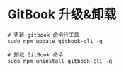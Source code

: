 # GitBook 升级&卸载

```shell
# 更新 gitbook 命令行工具
sudo npm update gitbook-cli -g

# 卸载 GitBook 命令
sudo npm uninstall gitbook-cli -g
```